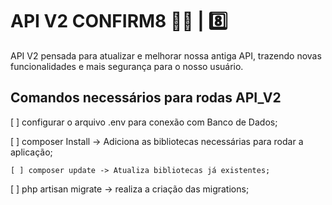 # API V2 CONFIRM8 🧑‍💻 | 8️⃣


API V2 pensada para atualizar e melhorar nossa antiga API, trazendo novas funcionalidades e mais segurança para o nosso usuário.

## Comandos necessários para rodas API_V2

[ ] configurar o arquivo .env para conexão com Banco de Dados;

[ ] composer Install -> Adiciona as bibliotecas necessárias para rodar a aplicação;

    [ ] composer update -> Atualiza bibliotecas já existentes;

[ ] php artisan migrate -> realiza a criação das migrations;



